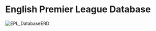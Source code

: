 # English Premier League Database

![EPL_DatabaseERD](https://github.com/vietnt02/EnglishPremierLeague/assets/127472325/d054b8cf-787c-4a18-8a1a-c7b59a9efc54)
